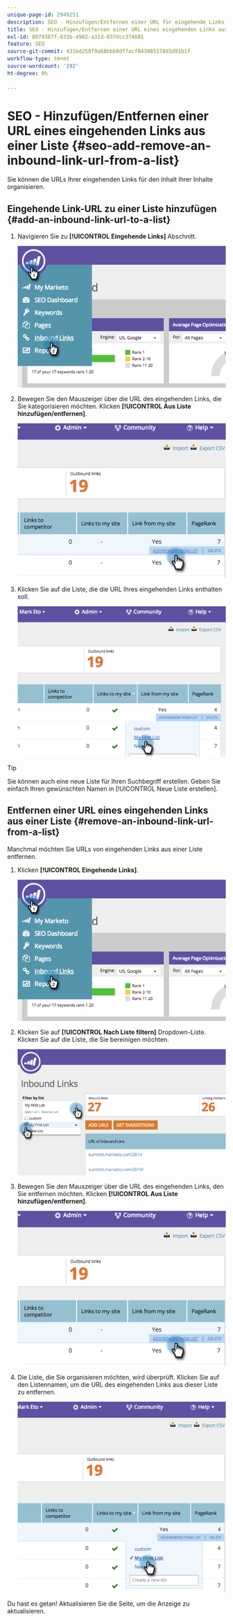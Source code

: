 ```yaml
---
unique-page-id: 2949251
description: SEO - Hinzufügen/Entfernen einer URL für eingehende Links aus einer Liste - Marketo Docs - Produktdokumentation
title: SEO - Hinzufügen/Entfernen einer URL eines eingehenden Links aus einer Liste
exl-id: 8079387f-633b-4982-a31d-837dcc374601
feature: SEO
source-git-commit: 431bd258f9a68bbb9df7acf043085578d3d91b1f
workflow-type: tm+mt
source-wordcount: '192'
ht-degree: 0%

---
```


# SEO - Hinzufügen/Entfernen einer URL eines eingehenden Links aus einer Liste {#seo-add-remove-an-inbound-link-url-from-a-list}

Sie können die URLs Ihrer eingehenden Links für den Inhalt Ihrer Inhalte organisieren.

## Eingehende Link-URL zu einer Liste hinzufügen {#add-an-inbound-link-url-to-a-list}

1. Navigieren Sie zu **[!UICONTROL Eingehende Links]** Abschnitt.

   ![](assets/image2014-11-20-18-3a27-3a27.png)

1. Bewegen Sie den Mauszeiger über die URL des eingehenden Links, die Sie kategorisieren möchten. Klicken **[!UICONTROL Aus Liste hinzufügen/entfernen]**.

   ![](assets/image2014-11-20-18-3a27-3a40.png)

1. Klicken Sie auf die Liste, die die URL Ihres eingehenden Links enthalten soll.

   ![](assets/image2014-11-20-18-3a28-3a18.png)

>[!TIP]
>
>Sie können auch eine neue Liste für Ihren Suchbegriff erstellen. Geben Sie einfach Ihren gewünschten Namen in [!UICONTROL Neue Liste erstellen].

## Entfernen einer URL eines eingehenden Links aus einer Liste {#remove-an-inbound-link-url-from-a-list}

Manchmal möchten Sie URLs von eingehenden Links aus einer Liste entfernen.

1. Klicken **[!UICONTROL Eingehende Links]**.

   ![](assets/image2014-11-20-18-3a28-3a41.png)

1. Klicken Sie auf **[!UICONTROL Nach Liste filtern]** Dropdown-Liste. Klicken Sie auf die Liste, die Sie bereinigen möchten.

   ![](assets/image2014-11-20-18-3a28-3a57.png)

1. Bewegen Sie den Mauszeiger über die URL des eingehenden Links, den Sie entfernen möchten. Klicken **[!UICONTROL Aus Liste hinzufügen/entfernen]**.

   ![](assets/image2014-11-20-18-3a29-3a56.png)

1. Die Liste, die Sie organisieren möchten, wird überprüft. Klicken Sie auf den Listennamen, um die URL des eingehenden Links aus dieser Liste zu entfernen.

   ![](assets/image2014-11-20-18-3a30-3a10.png)

Du hast es getan! Aktualisieren Sie die Seite, um die Anzeige zu aktualisieren.
